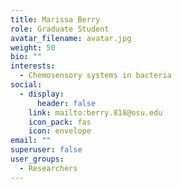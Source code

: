 ```yaml
---
title: Marissa Berry
role: Graduate Student
avatar_filename: avatar.jpg
weight: 50
bio: ""
interests:
  - Chemosensory systems in bacteria
social:
  - display:
      header: false
    link: mailto:berry.818@osu.edu
    icon_pack: fas
    icon: envelope
email: ""
superuser: false
user_groups:
  - Researchers
---
```

